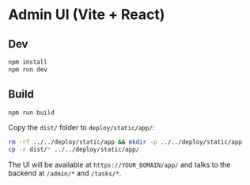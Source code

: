 # Admin UI (Vite + React)

## Dev
```bash
npm install
npm run dev
```

## Build
```bash
npm run build
```
Copy the `dist/` folder to `deploy/static/app/`:
```bash
rm -rf ../../deploy/static/app && mkdir -p ../../deploy/static/app
cp -r dist/* ../../deploy/static/app/
```

The UI will be available at `https://YOUR_DOMAIN/app/` and talks to the backend at `/admin/*` and `/tasks/*`.